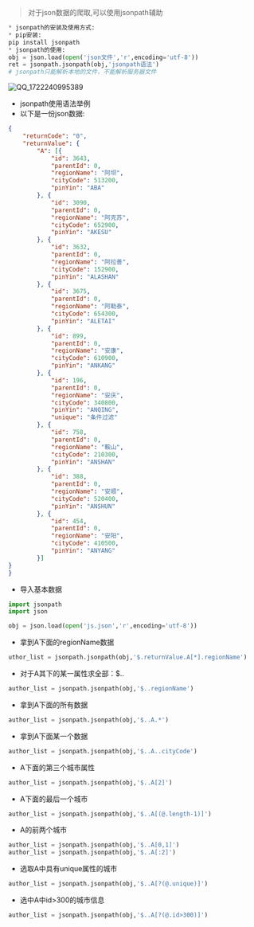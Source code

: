 > 对于json数据的爬取,可以使用jsonpath辅助
```python
* jsonpath的安装及使用方式:
* pip安装:
pip install jsonpath
* jsonpath的使用:
obj = json.load(open('json文件','r',encoding='utf-8'))
ret = jsonpath.jsonpath(obj,'jsonpath语法')
# jsonpath只能解析本地的文件，不能解析服务器文件
```
![QQ_1722240995389](https://github.com/user-attachments/assets/5e22e2ff-bbd5-40c0-b043-cf1543f947f9)

* jsonpath使用语法举例
* 以下是一份json数据:
```JSON
{
	"returnCode": "0",
	"returnValue": {
		"A": [{
			"id": 3643,
			"parentId": 0,
			"regionName": "阿坝",
			"cityCode": 513200,
			"pinYin": "ABA"
		}, {
			"id": 3090,
			"parentId": 0,
			"regionName": "阿克苏",
			"cityCode": 652900,
			"pinYin": "AKESU"
		}, {
			"id": 3632,
			"parentId": 0,
			"regionName": "阿拉善",
			"cityCode": 152900,
			"pinYin": "ALASHAN"
		}, {
			"id": 3675,
			"parentId": 0,
			"regionName": "阿勒泰",
			"cityCode": 654300,
			"pinYin": "ALETAI"
		}, {
			"id": 899,
			"parentId": 0,
			"regionName": "安康",
			"cityCode": 610900,
			"pinYin": "ANKANG"
		}, {
			"id": 196,
			"parentId": 0,
			"regionName": "安庆",
			"cityCode": 340800,
			"pinYin": "ANQING",
			"unique": "条件过滤"
		}, {
			"id": 758,
			"parentId": 0,
			"regionName": "鞍山",
			"cityCode": 210300,
			"pinYin": "ANSHAN"
		}, {
			"id": 388,
			"parentId": 0,
			"regionName": "安顺",
			"cityCode": 520400,
			"pinYin": "ANSHUN"
		}, {
			"id": 454,
			"parentId": 0,
			"regionName": "安阳",
			"cityCode": 410500,
			"pinYin": "ANYANG"
		}]
}
}  
```
* 导入基本数据
```PYTHON
import jsonpath
import json

obj = json.load(open('js.json','r',encoding='utf-8'))
```

* 拿到A下面的regionName数据
```python
uthor_list = jsonpath.jsonpath(obj,'$.returnValue.A[*].regionName')
```
* 对于A其下的某一属性求全部：$..
```PYTHON
author_list = jsonpath.jsonpath(obj,'$..regionName')
```
* 拿到A下面的所有数据
```python
author_list = jsonpath.jsonpath(obj,'$..A.*')
```
* 拿到A下面某一个数据
```PYTHON
author_list = jsonpath.jsonpath(obj,'$..A..cityCode')
```
* A下面的第三个城市属性
```PYTHON
author_list = jsonpath.jsonpath(obj,'$..A[2]')
```
* A下面的最后一个城市
```python
author_list = jsonpath.jsonpath(obj,'$..A[(@.length-1)]')
```
* A的前两个城市
```PYTHON
author_list = jsonpath.jsonpath(obj,'$..A[0,1]')
author_list = jsonpath.jsonpath(obj,'$..A[:2]')
```
* 选取A中具有unique属性的城市
```python
author_list = jsonpath.jsonpath(obj,'$..A[?(@.unique)]')
```
* 选中A中id>300的城市信息
```PYTHON
author_list = jsonpath.jsonpath(obj,'$..A[?(@.id>300)]')
```
